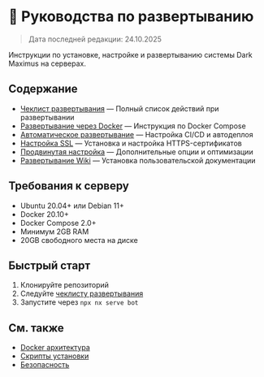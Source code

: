 # 🚀 Руководства по развертыванию

> Дата последней редакции: 24.10.2025

Инструкции по установке, настройке и развертыванию системы Dark Maximus на серверах.

## Содержание

- [Чеклист развертывания](deployment-checklist.md) — Полный список действий при развертывании
- [Развертывание через Docker](docker-deployment.md) — Инструкция по Docker Compose
- [Автоматическое развертывание](auto-deploy.md) — Настройка CI/CD и автодеплоя
- [Настройка SSL](ssl-setup.md) — Установка и настройка HTTPS-сертификатов
- [Продвинутая настройка](advanced-setup.md) — Дополнительные опции и оптимизации
- [Развертывание Wiki](wiki-deployment.md) — Установка пользовательской документации

## Требования к серверу

- Ubuntu 20.04+ или Debian 11+
- Docker 20.10+
- Docker Compose 2.0+
- Минимум 2GB RAM
- 20GB свободного места на диске

## Быстрый старт

1. Клонируйте репозиторий
2. Следуйте [чеклисту развертывания](deployment-checklist.md)
3. Запустите через `npx nx serve bot`

## См. также

- [Docker архитектура](../../architecture/docker-architecture.md)
- [Скрипты установки](../../setup-scripts/)
- [Безопасность](../../security/)

